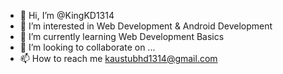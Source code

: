 - 👋 Hi, I’m @KingKD1314
- 👀 I’m interested in Web Development & Android Development
- 🌱 I’m currently learning Web Development Basics
- 💞️ I’m looking to collaborate on ...
- 📫 How to reach me kaustubhd1314@gmail.com

<!---
KingKD1314/KingKD1314 is a ✨ special ✨ repository because its `README.md` (this file) appears on your GitHub profile.
You can click the Preview link to take a look at your changes.
--->
